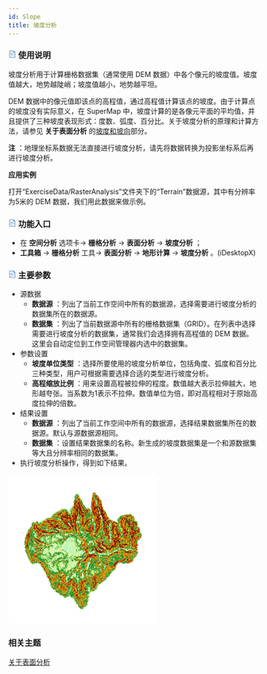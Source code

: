 ```yaml
---
id: Slope
title: 坡度分析
---
```

### ![](../../../img/read.gif) 使用说明

坡度分析用于计算栅格数据集（通常使用 DEM 数据）中各个像元的坡度值。坡度值越大，地势越陡峭；坡度值越小，地势越平坦。

DEM 数据中的像元值即该点的高程值，通过高程值计算该点的坡度。由于计算点的坡度没有实际意义，在 SuperMap 中，坡度计算的是各像元平面的平均值，并且提供了三种坡度表现形式：度数、弧度、百分比。关于坡度分析的原理和计算方法，请参见 **关于表面分析**
的[坡度和坡向](AoubtSurfaceAnalyst)部分。

**注** ：地理坐标系数据无法直接进行坡度分析，请先将数据转换为投影坐标系后再进行坡度分析。

**应用实例**

打开“ExerciseData/RasterAnalysis”文件夹下的“Terrain”数据源，其中有分辨率为5米的 DEM 数据，我们用此数据来做示例。

### ![](../../img/read.gif) 功能入口

  * 在 **空间分析** 选项卡-> **栅格分析** -> **表面分析** -> **坡度分析** ；
  * **工具箱** -> **栅格分析** 工具-> **表面分析** -> **地形计算** -> **坡度分析** 。(iDesktopX)

### ![](../../../img/read.gif) 主要参数

  * 源数据
    * **数据源** ：列出了当前工作空间中所有的数据源，选择需要进行坡度分析的数据集所在的数据源。
    * **数据集** ：列出了当前数据源中所有的栅格数据集（GRID）。在列表中选择需要进行坡度分析的数据集，通常我们会选择拥有高程值的 DEM 数据。这里会自动定位到工作空间管理器内选中的数据集。
  * 参数设置
    * **坡度单位类型** ：选择所要使用的坡度分析单位，包括角度、弧度和百分比三种类型，用户可根据需要选择合适的类型进行坡度分析。
    * **高程缩放比例** ：用来设置高程被拉伸的程度。数值越大表示拉伸越大，地形越夸张。当系数为1表示不拉伸。数值单位为倍，即对高程相对于原始高度拉伸的倍数。
  * 结果设置
    * **数据源** ：列出了当前工作空间中所有的数据源，选择结果数据集所在的数据源。默认与源数据源相同。
    * **数据集** ：设置结果数据集的名称。新生成的坡度数据集是一个和源数据集等大且分辨率相同的数据集。
  * 执行坡度分析操作，得到如下结果。

![](img/SlopeResult.png)  

###  相关主题

[关于表面分析](AoubtSurfaceAnalyst)


